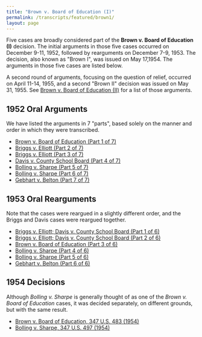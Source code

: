 ```yaml
---
title: "Brown v. Board of Education (I)"
permalink: /transcripts/featured/brown1/
layout: page
---
```


Five cases are broadly considered part of the **Brown v. Board of Education (I)**
decision.  The initial arguments in those five cases occurred on December 9-11, 1952, followed by rearguments
on December 7-9, 1953.  The decision, also known as "Brown I", was issued on May 17,1954.  The arguments in
those five cases are listed below.

A second round of arguments, focusing on the question of relief, occurred on April 11-14, 1955, and a second
"Brown II" decision was issued on May 31, 1955.  See [Brown v. Board of Education (II)](/transcripts/featured/brown2/)
for a list of those arguments.

## 1952 Oral Arguments

We have listed the arguments in 7 "parts", based solely on the manner and order in which they were transcribed.

- [Brown v. Board of Education (Part 1 of 7)](/transcripts/featured/brown1/brown-v-board-of-education#tuesday-december-9-1952)
- [Briggs v. Elliott (Part 2 of 7)](/transcripts/featured/brown1/briggs-v-elliott#tuesday-december-9-1952)
- [Briggs v. Elliott (Part 3 of 7)](/transcripts/featured/brown1/briggs-v-elliott#wednesday-december-10-1952)
- [Davis v. County School Board (Part 4 of 7)](/transcripts/featured/brown1/davis-v-county-school-board#wednesday-december-10-1952)
- [Bolling v. Sharpe (Part 5 of 7)](/transcripts/featured/brown1/bolling-v-sharpe#wednesday-december-10-1952)
- [Bolling v. Sharpe (Part 6 of 7)](/transcripts/featured/brown1/bolling-v-sharpe#thursday-december-11-1952)
- [Gebhart v. Belton (Part 7 of 7)](/transcripts/featured/brown1/gebhart-v-belton#thursday-december-11-1952)

## 1953 Oral Rearguments

Note that the cases were reargued in a slightly different order, and the Briggs and Davis cases were reargued together.

- [Briggs v. Elliott; Davis v. County School Board (Part 1 of 6)](/transcripts/featured/brown1/briggs-and-davis#monday-december-7-1953)
- [Briggs v. Elliott; Davis v. County School Board (Part 2 of 6)](/transcripts/featured/brown1/briggs-and-davis#tuesday-december-8-1953)
- [Brown v. Board of Education (Part 3 of 6)](/transcripts/featured/brown1/brown-v-board-of-education#tuesday-december-8-1953)
- [Bolling v. Sharpe (Part 4 of 6)](/transcripts/featured/brown1/bolling-v-sharpe#tuesday-december-8-1953)
- [Bolling v. Sharpe (Part 5 of 6)](/transcripts/featured/brown1/bolling-v-sharpe#wednesday-december-9-1953)
- [Gebhart v. Belton (Part 6 of 6)](/transcripts/featured/brown1/gebhart-v-belton#wednesday-december-9-1953)

## 1954 Decisions

Although *Bolling v. Sharpe* is generally thought of as one of the *Brown v. Board of Education* cases, it was decided
separately, on different grounds, but with the same result.

- [Brown v. Board of Education, 347 U.S. 483 (1954)](https://cdn.loc.gov/service/ll/usrep/usrep347/usrep347483/usrep347483.pdf)
- [Bolling v. Sharpe, 347 U.S. 497 (1954)](https://cdn.loc.gov/service/ll/usrep/usrep347/usrep347497/usrep347497.pdf)

